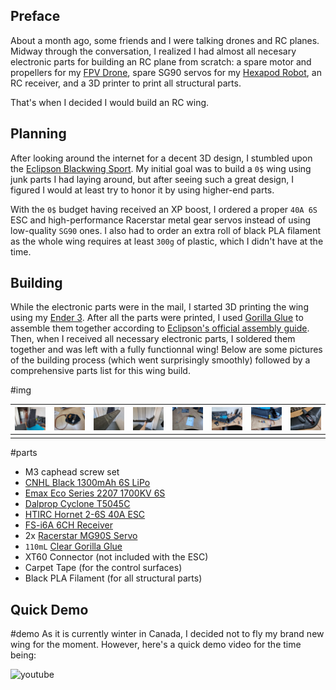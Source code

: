 ## Preface

About a month ago, some friends and I were talking drones and RC planes. Midway through the conversation, I realized I had almost all necesary electronic parts for building an RC plane from scratch: a spare motor and propellers for my [FPV Drone](../FPV-Racing-Drone), spare SG90 servos for my [Hexapod Robot](../Spider-Robot), an RC receiver, and a 3D printer to print all structural parts.

That's when I decided I would build an RC wing.

## Planning

After looking around the internet for a decent 3D design, I stumbled upon the [Eclipson Blackwing Sport](https://www.eclipson-airplanes.com/blackwingsport). My initial goal was to build a `0$` wing using junk parts I had laying around, but after seeing such a great design, I figured I would at least try to honor it by using higher-end parts.

With the `0$` budget having received an XP boost, I ordered a proper `40A 6S` ESC and high-performance Racerstar metal gear servos instead of using low-quality `SG90` ones. I also had to order an extra roll of black PLA filament as the whole wing requires at least `300g` of plastic, which I didn't have at the time.

## Building

While the electronic parts were in the mail, I started 3D printing the wing using my [Ender 3](https://www.creality3dofficial.com/products/official-creality-ender-3-3d-printer). After all the parts were printed, I used [Gorilla Glue](https://www.gorillatough.com/product/clear-gorilla-glue/) to assemble them together according to [Eclipson's official assembly guide](https://www.eclipson-airplanes.com/blackwingsport). Then, when I received all necessary electronic parts, I soldered them together and was left with a fully functionnal wing! Below are some pictures of the building process (which went surprisingly smoothly) followed by a comprehensive parts list for this wing build.

#img

| ![](20220107_160019.min.jpg) | ![](20220107_181648.min.jpg) | ![](20220111_161317.min.jpg) | ![](20220111_161335.min.jpg) | ![](20220126_143429.min.jpg) | ![](20220126_145548.min.jpg) | ![](20220126_145550.min.jpg) | ![](20220126_224713.min.jpg) |
| ---------------------------- | ---------------------------- | ---------------------------- | ---------------------------- | ---------------------------- | ---------------------------- | ---------------------------- | ---------------------------- |
|                              |                              |                              |                              |                              |                              |                              |                              |

#parts

- M3 caphead screw set
- [CNHL Black 1300mAh 6S LiPo](https://www.banggood.com/CNHL-Black-Series-1300mah-22_2V-6S-100C-Lipo-Battery-XT60-Plug-for-RC-Drone-FPV-Racing-p-1521640.html?cur_warehouse=CN&rmmds=search)
- [Emax Eco Series 2207 1700KV 6S](https://www.banggood.com/4PCS-Emax-ECO-Series-2207-1700KV-3-6S-Brushless-Motor-for-RC-Drone-FPV-Racing-p-1582953.html?akmClientCountry=CA&rmmds=cart_middle_products&cur_warehouse=CN)
- [Dalprop Cyclone T5045C](https://www.banggood.com/10Pairs-Dalprop-Cyclone-T5045C-Pro-5Inch-Propellers-Unbreakable-3-Bladed-for-FFPV-Racing-RC-Drone-p-1685298.html?rmmds=myorder&cur_warehouse=CN&ID=6287832)
- [HTIRC Hornet 2-6S 40A ESC](https://www.banggood.com/HTIRC-Hornet-2-6S-40A-Brushless-ESC-With-5V-or-4A-BEC-For-RC-Airplane-p-1091666.html?rmmds=myorder&cur_warehouse=CN)
- [FS-i6A 6CH Receiver](https://www.banggood.com/FlySky-FS-iA6-2_4G-6CH-AFHDS-Receiver-For-FS-i10-FS-i6-Transmitter-p-985684.html?rmmds=myorder&cur_warehouse=CN)
- 2x [Racerstar MG90S Servo](https://www.banggood.com/Racerstar-MG90S-9g-Micro-Metal-Gear-Analog-Servo-For-450-RC-Helicopter-RC-Car-Boat-Robot-p-1512852.html?rmmds=myorder&cur_warehouse=USA)
- `110mL` [Clear Gorilla Glue](https://www.gorillatough.com/product/clear-gorilla-glue/)
- XT60 Connector (not included with the ESC)
- Carpet Tape (for the control surfaces)
- Black PLA Filament (for all structural parts)

## Quick Demo

#demo
As it is currently winter in Canada, I decided not to fly my brand new wing for the moment. However, here's a quick demo video for the time being:

![youtube](https://www.youtube.com/embed/HnKADfM29kY)
